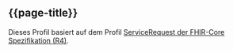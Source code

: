 ## {{page-title}}

Dieses Profil basiert auf dem Profil [ServiceRequest der FHIR-Core Spezifikation (R4)](http://hl7.org/fhir/R4/servicerequest.html).

